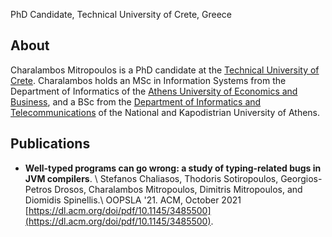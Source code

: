 PhD Candidate, Technical University of Crete, Greece

## About

Charalambos Mitropoulos is a PhD candidate at the [Technical University of Crete](https://www.tuc.gr/en/home).
Charalambos holds an MSc in Information Systems from the Department of Informatics of the [Athens University of Economics and Business](https://www.aueb.gr/),
and a BSc from the [Department of Informatics and Telecommunications](https://www.di.uoa.gr/) of the National and Kapodistrian University of Athens.

## Publications

- **Well-typed programs can go wrong: a study of typing-related bugs in JVM compilers**. \\
Stefanos Chaliasos, Thodoris Sotiropoulos, Georgios-Petros Drosos, Charalambos Mitropoulos, Dimitris Mitropoulos, and Diomidis Spinellis.\\
OOPSLA '21. ACM, October 2021 [https://dl.acm.org/doi/pdf/10.1145/3485500](https://dl.acm.org/doi/pdf/10.1145/3485500).

